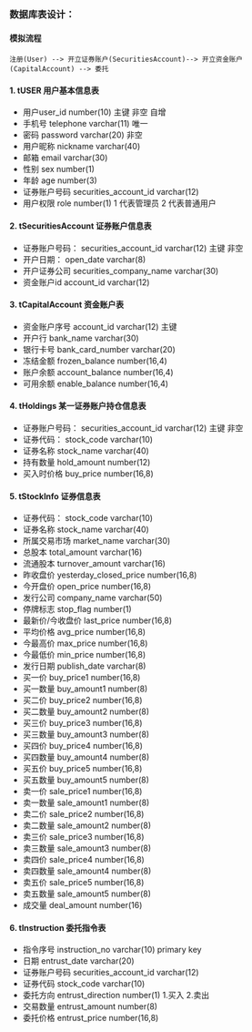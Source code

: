 ### 数据库表设计：  
#### 模拟流程    
    注册(User) --> 开立证券账户(SecuritiesAccount)--> 开立资金账户(CapitalAccount) --> 委托


#### 1. tUSER 用户基本信息表    
* 用户user_id number(10)                 主键 非空  自增
* 手机号 telephone  varchar(11)           唯一
* 密码 password varchar(20)                     非空
* 用户昵称 nickname varchar(40)  
* 邮箱  email  varchar(30)                
* 性别 sex number(1)                      
* 年龄 age number(3)    
* 证券账户号码     securities_account_id    varchar(12)
* 用户权限  role  number(1)                 1 代表管理员  2 代表普通用户                  

#### 2. tSecuritiesAccount 证券账户信息表    
* 证券账户号码：     securities_account_id      varchar(12)  主键  非空 
* 开户日期：         open_date                  varchar(8)    
* 开户证券公司       securities_company_name    varchar(30) 
* 资金账户id        account_id                  varchar(12)

#### 3. tCapitalAccount 资金账户表   
* 资金账户序号       account_id             varchar(12) 主键 
* 开户行            bank_name              varchar(30) 
* 银行卡号           bank_card_number       varchar(20) 
* 冻结金额          frozen_balance          number(16,4) 
* 账户余额          account_balance         number(16,4)
* 可用余额          enable_balance          number(16,4)  

#### 4. tHoldings  某一证券账户持仓信息表   
* 证券账户号码：     securities_account_id      varchar(12)  主键  非空 
* 证券代码：         stock_code                 varchar(10)
* 证券名称          stock_name                  varchar(40)
* 持有数量          hold_amount                 number(12)
* 买入时价格        buy_price                   number(16,8)

#### 5. tStockInfo 证券信息表   
* 证券代码：     stock_code                  varchar(10)
* 证券名称       stock_name                  varchar(40)
* 所属交易市场   market_name                  varchar(30)
* 总股本         total_amount                 varchar(16)  
* 流通股本       turnover_amount              varchar(16)
* 昨收盘价       yesterday_closed_price       number(16,8)
* 今开盘价       open_price                   number(16,8)
* 发行公司        company_name                varchar(50)
* 停牌标志       stop_flag                     number(1)
* 最新价/今收盘价 last_price                   number(16,8)
* 平均价格       avg_price                     number(16,8)
* 今最高价       max_price                      number(16,8)
* 今最低价       min_price                      number(16,8)
* 发行日期       publish_date                   varchar(8)
* 买一价        buy_price1                      number(16,8)
* 买一数量       buy_amount1                    number(8)
* 买二价        buy_price2                      number(16,8)
* 买二数量       buy_amount2                    number(8)
* 买三价        buy_price3                      number(16,8)
* 买三数量       buy_amount3                    number(8)
* 买四价        buy_price4                      number(16,8)
* 买四数量       buy_amount4                    number(8)
* 买五价        buy_price5                      number(16,8)
* 买五数量       buy_amount5                    number(8)
* 卖一价         sale_price1                    number(16,8)
* 卖一数量       sale_amount1                   number(8)
* 卖二价         sale_price2                    number(16,8)
* 卖二数量       sale_amount2                   number(8)
* 卖三价         sale_price3                    number(16,8)
* 卖三数量       sale_amount3                   number(8)
* 卖四价         sale_price4                    number(16,8)
* 卖四数量       sale_amount4                   number(8)
* 卖五价         sale_price5                    number(16,8)
* 卖五数量       sale_amount5                   number(8)
* 成交量         deal_amount                    number(16)

#### 6. tInstruction 委托指令表   
* 指令序号    instruction_no               varchar(10)      primary key 
* 日期        entrust_date                 varchar(20)
* 证券账户号码 securities_account_id        varchar(12)   
* 证券代码    stock_code                    varchar(10)       
* 委托方向    entrust_direction             number(1)       1.买入    2.卖出
* 交易数量    entrust_amount                number(8)       
* 委托价格    entrust_price                 number(16,8)    
